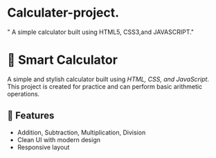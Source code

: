 # Calculater-project.
" A simple calculator built using HTML5, CSS3,and JAVASCRIPT." 
# 🧮 Smart Calculator

A simple and stylish calculator built using *HTML, CSS, and JavaScript*.  
This project is created for practice and can perform basic arithmetic operations.  

## 🚀 Features
- Addition, Subtraction, Multiplication, Division
- Clean UI with modern design
- Responsive layout
